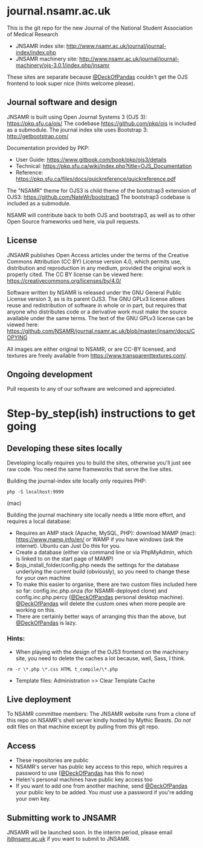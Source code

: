 # journal.nsamr.ac.uk
This is the git repo for the new Journal of the National Student Association of Medical Research
* JNSAMR index site: http://www.nsamr.ac.uk/journal/journal-index/index.php
* JNSAMR machinery site: http://www.nsamr.ac.uk/journal/journal-machinery/ojs-3.0.1/index.php/jnsamr

These sites are separate because [@DeckOfPandas](https://github.com/DeckOfPandas) couldn't get the OJS frontend to look super nice (hints welcome please).

## Journal software and design
JNSAMR is built using Open Journal Systems 3 (OJS 3): https://pkp.sfu.ca/ojs/
The codebase https://github.com/pkp/ojs is included as a submodule.
The journal index site uses Bootstrap 3: http://getbootstrap.com/

Documentation provided by PKP:
* User Guide: https://www.gitbook.com/book/pkp/ojs3/details
* Technical: https://pkp.sfu.ca/wiki/index.php?title=OJS_Documentation
*	Reference: https://pkp.sfu.ca/files/docs/quickreference/quickreference.pdf

The "NSAMR" theme for OJS3 is child theme of the bootstrap3 extension of OJS3: https://github.com/NateWr/bootstrap3
The bootstrap3 codebase is included as a submodule.

NSAMR will contribute back to both OJS and bootstrap3, as well as to other Open Source frameworks ued here, via pull requests.

## License
JNSAMR publishes Open Access articles under the terms of the Creative Commons Attribution (CC BY) License version 4.0, which permits use, distribution and reproduction in any medium, provided the original work is properly cited. The CC BY license can be viewed here: https://creativecommons.org/licenses/by/4.0/

Software written by NSAMR is released under the GNU General Public License version 3, as is its parent OJS3. The GNU GPLv3 license allows reuse and redistribution of software in whole or in part, but requires that anyone who distributes code or a derivative work must make the source available under the same terms. The text of the GNU GPLv3 license can be viewed here: https://github.com/NSAMR/journal.nsamr.ac.uk/blob/master/jnsamr/docs/COPYING

All images are either original to NSAMR, or are CC-BY licensed, and textures are freely available from https://www.transparenttextures.com/.

## Ongoing development
Pull requests to any of our software are welcomed and appreciated.


# Step-by_step(ish) instructions to get going

## Developing these sites locally
Developing locally requires you to build the sites, otherwise you'll just see raw code. You need the same frameworks that serve the live sites.

Building the journal-index site locally only requires PHP:
<pre><code>php -S localhost:9999</code></pre> (mac)

Building the journal machinery site locally needs a little more effort, and requires a local database:
* Requires an AMP stack (Apache, MySQL, PHP): download MAMP (mac): https://www.mamp.info/en/ or WAMP if you have windows (ask the internet). Ubuntu can Just Do this for you.
* Create a database (either via command line or via PhpMyAdmin, which is linked to on the start page of MAMP)
* $ojs_install_folder/config.php needs the settings for the database underlying the current build (obviously), so you need to change these for your own machine
* To make this easier to organise, there are two custom files included here so far: config.inc.php.onza (for NSAMR-deployed clone) and config.inc.php.percy ([@DeckOfPandas](https://github.com/DeckOfPandas) personal desktop machine). [@DeckOfPandas](https://github.com/DeckOfPandas) will delete the custom ones when more people are working on this.
* There are certainly better ways of arranging this than the above, but [@DeckOfPandas](https://github.com/DeckOfPandas) is lazy.

### Hints:
* When playing with the design of the OJS3 frontend on the machinery site, you need to delete the caches a lot because, well, Sass, I think.
<pre><code>rm -r \*.php \*.css HTML t_compile/\*.php</code></pre>  
* Template files: Administration >> Clear Template Cache  
 
## Live deployment
To NSAMR committee members: The JNSAMR website runs from a clone of this repo on NSAMR's shell server kindly hosted by Mythic Beasts. *Do not* edit files on that machine except by pulling from this git repo.

## Access
* These repositories are public  
* NSAMR's server has public key access to this repo, which requires a password to use ([@DeckOfPandas](https://github.com/DeckOfPandas) has this fo now)  
* Helen's personal machines have public key access too  
* If you want to add one from another machine, send [@DeckOfPandas](https://github.com/DeckOfPandas) your public key to be added. You *must* use a password if you're adding your own key.  

## Submitting work to JNSAMR
JNSAMR will be launched soon. In the interim period, please email it@nsamr.ac.uk if you want to submit to JNSAMR.
